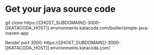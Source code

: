 # Get your java source code

git clone https://[[HOST_SUBDOMAIN]]-3000-[[KATACODA_HOST]].environments.katacoda.com/butler/simple-java-maven-app

Render port 3000: https://[[HOST_SUBDOMAIN]]-3000-[[KATACODA_HOST]].environments.katacoda.com/
